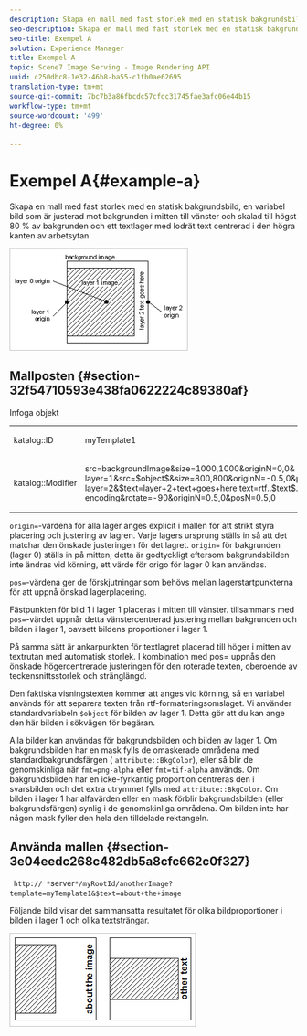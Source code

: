 ```yaml
---
description: Skapa en mall med fast storlek med en statisk bakgrundsbild, en variabel bild som är justerad mot bakgrunden i mitten till vänster och skalad till högst 80 % av bakgrunden och ett textlager med lodrät text centrerad i den högra kanten av arbetsytan.
seo-description: Skapa en mall med fast storlek med en statisk bakgrundsbild, en variabel bild som är justerad mot bakgrunden i mitten till vänster och skalad till högst 80 % av bakgrunden och ett textlager med lodrät text centrerad i den högra kanten av arbetsytan.
seo-title: Exempel A
solution: Experience Manager
title: Exempel A
topic: Scene7 Image Serving - Image Rendering API
uuid: c250dbc8-1e32-46b8-ba55-c1fb0ae62695
translation-type: tm+mt
source-git-commit: 7bc7b3a86fbcdc57cfdc31745fae3afc06e44b15
workflow-type: tm+mt
source-wordcount: '499'
ht-degree: 0%

---
```



# Exempel A{#example-a}

Skapa en mall med fast storlek med en statisk bakgrundsbild, en variabel bild som är justerad mot bakgrunden i mitten till vänster och skalad till högst 80 % av bakgrunden och ett textlager med lodrät text centrerad i den högra kanten av arbetsytan.

![](assets/examplea.png)

## Mallposten {#section-32f54710593e438fa0622224c89380af}

Infoga objekt

<table id="simpletable_97ECA49445634F59B3F1D100412EFC70"> 
 <tr class="strow"> 
  <td class="stentry"> <p> <span class="codeph"> katalog::ID  </span> </p> </td> 
  <td class="stentry"> <p> <span class="codeph"> myTemplate1  </span> </p> </td> 
 </tr> 
 <tr class="strow"> 
  <td class="stentry"> <p> <span class="codeph"> katalog::Modifier  </span> </p> </td> 
  <td class="stentry"> <p> <span class="codeph"> src=backgroundImage&amp;size=1000,1000&amp;originN=0,0&amp; layer=1&amp;src=$object$&amp;size=800,800&amp;originN=-0.5,0&amp;posN=-0.5,0&amp; layer=2&amp;$text=layer+2+text+goes+here text=rtf..$text$...rtf-encoding&amp;rotate=-90&amp;originN=0.5,0&amp;posN=0.5,0  </span> </p> </td> 
 </tr> 
</table>

`origin=`-värdena för alla lager anges explicit i mallen för att strikt styra placering och justering av lagren. Varje lagers ursprung ställs in så att det matchar den önskade justeringen för det lagret. `origin=` för bakgrunden (lager 0) ställs in på mitten; detta är godtyckligt eftersom bakgrundsbilden inte ändras vid körning, ett värde för origo för lager 0 kan användas.

`pos=`-värdena ger de förskjutningar som behövs mellan lagerstartpunkterna för att uppnå önskad lagerplacering.

Fästpunkten för bild 1 i lager 1 placeras i mitten till vänster. tillsammans med `pos=`-värdet uppnår detta vänstercentrerad justering mellan bakgrunden och bilden i lager 1, oavsett bildens proportioner i lager 1.

På samma sätt är ankarpunkten för textlagret placerad till höger i mitten av textrutan med automatisk storlek. I kombination med pos= uppnås den önskade högercentrerade justeringen för den roterade texten, oberoende av teckensnittsstorlek och stränglängd.

Den faktiska visningstexten kommer att anges vid körning, så en variabel används för att separera texten från rtf-formateringsomslaget. Vi använder standardvariabeln `$object` för bilden av lager 1. Detta gör att du kan ange den här bilden i sökvägen för begäran.

Alla bilder kan användas för bakgrundsbilden och bilden av lager 1. Om bakgrundsbilden har en mask fylls de omaskerade områdena med standardbakgrundsfärgen ( `attribute::BkgColor`), eller så blir de genomskinliga när `fmt=png-alpha` eller `fmt=tif-alpha` används. Om bakgrundsbilden har en icke-fyrkantig proportion centreras den i svarsbilden och det extra utrymmet fylls med `attribute::BkgColor`. Om bilden i lager 1 har alfavärden eller en mask förblir bakgrundsbilden (eller bakgrundsfärgen) synlig i de genomskinliga områdena. Om bilden inte har någon mask fyller den hela den tilldelade rektangeln.

## Använda mallen {#section-3e04eedc268c482db5a8cfc662c0f327}

` http:// *`server`*/myRootId/anotherImage?template=myTemplate1&$text=about+the+image`

Följande bild visar det sammansatta resultatet för olika bildproportioner i bilden i lager 1 och olika textsträngar.

![](assets/exampleausing.png)

